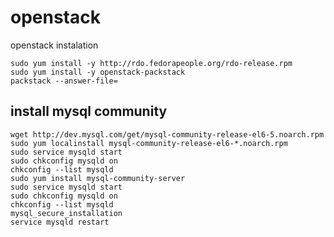 openstack
=========

openstack instalation

    sudo yum install -y http://rdo.fedorapeople.org/rdo-release.rpm
    sudo yum install -y openstack-packstack
    packstack --answer-file=

## install mysql community

    wget http://dev.mysql.com/get/mysql-community-release-el6-5.noarch.rpm
    sudo yum localinstall mysql-community-release-el6-*.noarch.rpm
    sudo service mysqld start
    sudo chkconfig mysqld on
    chkconfig --list mysqld
    sudo yum install mysql-community-server
    sudo service mysqld start
    sudo chkconfig mysqld on
    chkconfig --list mysqld
    mysql_secure_installation
    service mysqld restart
